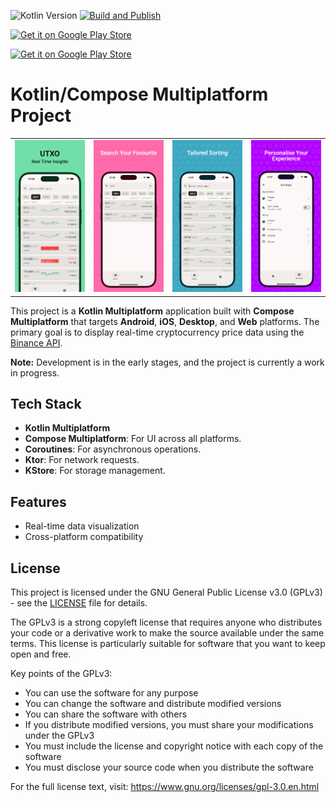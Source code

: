 ![Kotlin Version](https://img.shields.io/badge/kotlin-2.2.20-blue?logo=kotlin) [![Build and Publish](https://github.com/percy-g2/kmp_utxo/actions/workflows/build-and-publish-web.yml/badge.svg)](https://github.com/percy-g2/kmp_utxo/actions/workflows/build-and-publish-web.yml)

[<img src="https://upload.wikimedia.org/wikipedia/commons/7/78/Google_Play_Store_badge_EN.svg"
alt="Get it on Google Play Store"
height="40">](https://play.google.com/store/apps/details?id=org.androdevlinux.utxo)

[<img src="https://upload.wikimedia.org/wikipedia/commons/9/91/Download_on_the_App_Store_RGB_blk.svg"
alt="Get it on Google Play Store"
height="40">](https://apps.apple.com/in/app/utxo/id6746167853)

# Kotlin/Compose Multiplatform Project

<table>
  <tr>
    <td><img src="https://github.com/percy-g2/kmp_utxo/blob/main/screenshots/s1.png" width="200" alt="1"></td>
    <td><img src="https://github.com/percy-g2/kmp_utxo/blob/main/screenshots/s2.png" width="200" alt="2"></td>
    <td><img src="https://github.com/percy-g2/kmp_utxo/blob/main/screenshots/s3.png" width="200" alt="3"></td>
    <td><img src="https://github.com/percy-g2/kmp_utxo/blob/main/screenshots/s4.png" width="200" alt="4"></td>
  </tr>
</table>

This project is a **Kotlin Multiplatform** application built with **Compose Multiplatform** that targets **Android**, **iOS**, **Desktop**, and **Web** platforms. The primary goal is to display real-time cryptocurrency price data using the [Binance API](https://developers.binance.com/docs/binance-spot-api-docs/web-socket-streams).

**Note:** Development is in the early stages, and the project is currently a work in progress.

## Tech Stack
- **Kotlin Multiplatform**
- **Compose Multiplatform**: For UI across all platforms.
- **Coroutines**: For asynchronous operations.
- **Ktor**: For network requests.
- **KStore**: For storage management.

## Features
- Real-time data visualization
- Cross-platform compatibility

## License

This project is licensed under the GNU General Public License v3.0 (GPLv3) - see the [LICENSE](LICENSE) file for details.

The GPLv3 is a strong copyleft license that requires anyone who distributes your code or a derivative work to make the source available under the same terms. This license is particularly suitable for software that you want to keep open and free.

Key points of the GPLv3:
- You can use the software for any purpose
- You can change the software and distribute modified versions
- You can share the software with others
- If you distribute modified versions, you must share your modifications under the GPLv3
- You must include the license and copyright notice with each copy of the software
- You must disclose your source code when you distribute the software

For the full license text, visit: https://www.gnu.org/licenses/gpl-3.0.en.html

